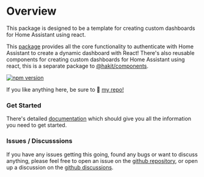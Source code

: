 # Overview

This package is designed to be a template for creating custom dashboards for Home Assistant using react.

This [package](https://www.npmjs.com/package/@hakit/core) provides all the core functionality to authenticate with Home Assistant to create a dynamic dashboard with React! There's also reusable components for creating custom dashboards for Home Assistant using react, this is a separate package to [@hakit/components](https://www.npmjs.com/package/@hakit/components).

[![npm version](https://badge.fury.io/js/@hakit%2Fcore.svg)](https://badge.fury.io/js/@hakit%2Fcore)

If you like anything here, be sure to 🌟 [my repo!](https://github.com/shannonhochkins/ha-component-kit)

### Get Started

There's detailed [documentation](https://shannonhochkins.github.io/ha-component-kit) which should give you all the information you need to get started.

### Issues / Discusssions
If you have any issues getting this going, found any bugs or want to discuss anything, please feel free to open an issue on the [github repository](https://github.com/shannonhochkins/ha-component-kit/issues), or open up a discussion on the [github discussions](https://github.com/shannonhochkins/ha-component-kit/discussions).
